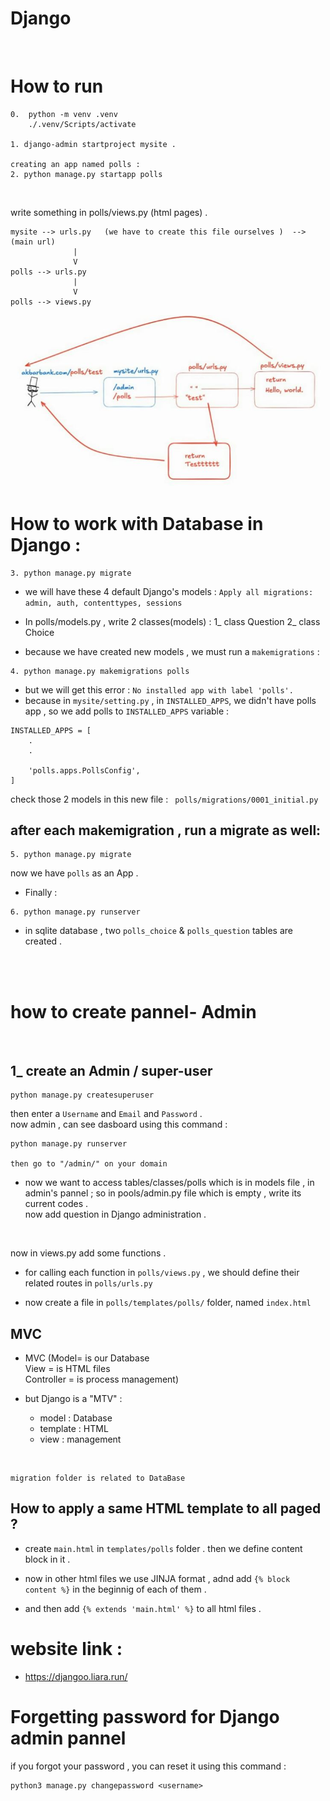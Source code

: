 
# Django 
<br>

# How to run 


```
0.  python -m venv .venv
    ./.venv/Scripts/activate

1. django-admin startproject mysite .

creating an app named polls :
2. python manage.py startapp polls 

```
<br>
 

write something in polls/views.py (html pages) .

```
mysite --> urls.py   (we have to create this file ourselves )  --> (main url)
              |
              V
polls --> urls.py  
              |
              V
polls --> views.py 
```
<img src="assets/Capture2.JPG">

<br>

# How to work with Database in Django :
```
3. python manage.py migrate
```
+ we will have these 4 default Django's models : ```Apply all migrations: admin, auth, contenttypes, sessions```



+ In polls/models.py , write 2 classes(models) : 
    1_ class Question 
    2_ class Choice

+ because we have created new models , we must run a ``` makemigrations ``` : 
```
4. python manage.py makemigrations polls
```
+ but we will get this error : ```No installed app with label 'polls'.``` <br>
+ because in ```mysite/setting.py``` , in ```INSTALLED_APPS```, we didn't have polls app , so we add polls to ```INSTALLED_APPS``` variable : <br>
```
INSTALLED_APPS = [
    .
    .

    'polls.apps.PollsConfig',
]
```
check those 2 models in this new file : 
``` polls/migrations/0001_initial.py```

## after each makemigration , run a migrate as well:
```
5. python manage.py migrate
```

now we have ```polls``` as an App .

+ Finally :
```
6. python manage.py runserver
```

+ in sqlite database , two ```polls_choice``` & ```polls_question``` tables are created .


<br>
<br>



# how to create pannel- Admin 

<br>

## 1_ create an Admin / super-user
```
python manage.py createsuperuser 
```
then enter a `Username` and `Email` and `Password` .<br>
now admin , can see dasboard using this command :
```
python manage.py runserver 

then go to "/admin/" on your domain 
```


+ now we want to access tables/classes/polls which is in models file , in admin's pannel ; so in pools/admin.py file which is empty , write its current codes . <br>
now add question in Django administration .

<br>

now in views.py add some functions . <br>
+ for calling each function in `polls/views.py` , we should define their related routes in `polls/urls.py`

+ now create a file in `polls/templates/polls/` folder, named `index.html`




## MVC 
+ MVC (Model= is our Database <br>
   View = is HTML files <br>
   Controller =  is process management) <br>

+ but Django is a "MTV" :
    + model : Database
    + template : HTML
    + view : management

<br>

```
migration folder is related to DataBase 
```

## How to apply a same HTML template to all paged ?
+ create `main.html` in `templates/polls` folder . then we define content block in it .
+ now in other html files we use JINJA format , adnd add `{% block content %}` in the beginnig of each of them .

+ and then add `{% extends 'main.html' %}` to all html files .



# website link :
+ https://djangoo.liara.run/ 



# Forgetting password for Django admin pannel 
if you forgot your password , you can reset it using this command :
```
python3 manage.py changepassword <username>
```